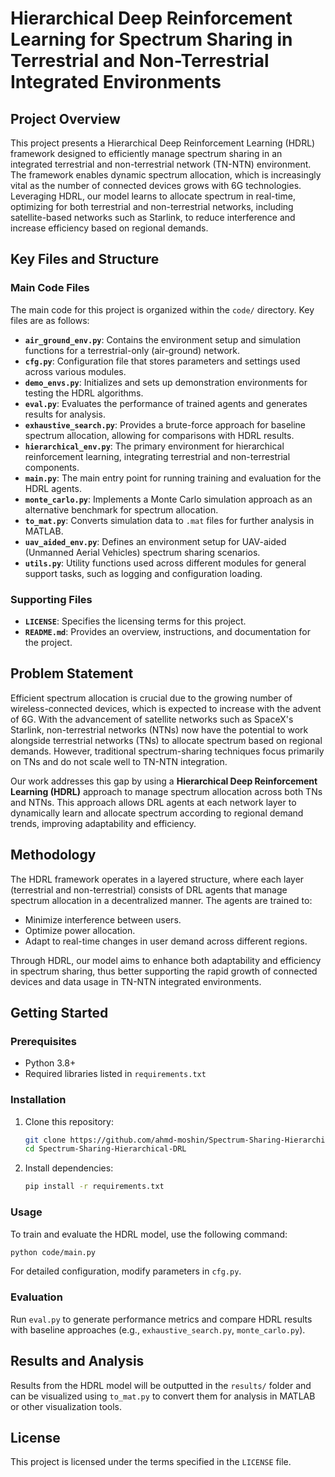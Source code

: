 # Hierarchical Deep Reinforcement Learning for Spectrum Sharing in Terrestrial and Non-Terrestrial Integrated Environments

## Project Overview
This project presents a Hierarchical Deep Reinforcement Learning (HDRL) framework designed to efficiently manage spectrum sharing in an integrated terrestrial and non-terrestrial network (TN-NTN) environment. The framework enables dynamic spectrum allocation, which is increasingly vital as the number of connected devices grows with 6G technologies. Leveraging HDRL, our model learns to allocate spectrum in real-time, optimizing for both terrestrial and non-terrestrial networks, including satellite-based networks such as Starlink, to reduce interference and increase efficiency based on regional demands.

## Key Files and Structure

### Main Code Files
The main code for this project is organized within the `code/` directory. Key files are as follows:

- **`air_ground_env.py`**: Contains the environment setup and simulation functions for a terrestrial-only (air-ground) network.
- **`cfg.py`**: Configuration file that stores parameters and settings used across various modules.
- **`demo_envs.py`**: Initializes and sets up demonstration environments for testing the HDRL algorithms.
- **`eval.py`**: Evaluates the performance of trained agents and generates results for analysis.
- **`exhaustive_search.py`**: Provides a brute-force approach for baseline spectrum allocation, allowing for comparisons with HDRL results.
- **`hierarchical_env.py`**: The primary environment for hierarchical reinforcement learning, integrating terrestrial and non-terrestrial components.
- **`main.py`**: The main entry point for running training and evaluation for the HDRL agents.
- **`monte_carlo.py`**: Implements a Monte Carlo simulation approach as an alternative benchmark for spectrum allocation.
- **`to_mat.py`**: Converts simulation data to `.mat` files for further analysis in MATLAB.
- **`uav_aided_env.py`**: Defines an environment setup for UAV-aided (Unmanned Aerial Vehicles) spectrum sharing scenarios.
- **`utils.py`**: Utility functions used across different modules for general support tasks, such as logging and configuration loading.

### Supporting Files
- **`LICENSE`**: Specifies the licensing terms for this project.
- **`README.md`**: Provides an overview, instructions, and documentation for the project.

## Problem Statement
Efficient spectrum allocation is crucial due to the growing number of wireless-connected devices, which is expected to increase with the advent of 6G. With the advancement of satellite networks such as SpaceX's Starlink, non-terrestrial networks (NTNs) now have the potential to work alongside terrestrial networks (TNs) to allocate spectrum based on regional demands. However, traditional spectrum-sharing techniques focus primarily on TNs and do not scale well to TN-NTN integration.

Our work addresses this gap by using a **Hierarchical Deep Reinforcement Learning (HDRL)** approach to manage spectrum allocation across both TNs and NTNs. This approach allows DRL agents at each network layer to dynamically learn and allocate spectrum according to regional demand trends, improving adaptability and efficiency.

## Methodology
The HDRL framework operates in a layered structure, where each layer (terrestrial and non-terrestrial) consists of DRL agents that manage spectrum allocation in a decentralized manner. The agents are trained to:
- Minimize interference between users.
- Optimize power allocation.
- Adapt to real-time changes in user demand across different regions.

Through HDRL, our model aims to enhance both adaptability and efficiency in spectrum sharing, thus better supporting the rapid growth of connected devices and data usage in TN-NTN integrated environments.

## Getting Started

### Prerequisites
- Python 3.8+
- Required libraries listed in `requirements.txt`

### Installation
1. Clone this repository:
   ```bash
   git clone https://github.com/ahmd-moshin/Spectrum-Sharing-Hierarchical-DRL.git
   cd Spectrum-Sharing-Hierarchical-DRL
   ```
2. Install dependencies:
   ```bash
   pip install -r requirements.txt
   ```

### Usage
To train and evaluate the HDRL model, use the following command:
```bash
python code/main.py
```

For detailed configuration, modify parameters in `cfg.py`.

### Evaluation
Run `eval.py` to generate performance metrics and compare HDRL results with baseline approaches (e.g., `exhaustive_search.py`, `monte_carlo.py`).

## Results and Analysis
Results from the HDRL model will be outputted in the `results/` folder and can be visualized using `to_mat.py` to convert them for analysis in MATLAB or other visualization tools.

## License
This project is licensed under the terms specified in the `LICENSE` file.
